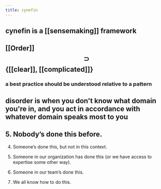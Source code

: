 ```yaml
---
title: cynefin
---
```


## cynefin is a [[sensemaking]] framework
## [[Order]] $$\supset$$ {[[clear]], [[complicated]]}
### a best practice should be understood relative to a pattern
## disorder is when you don't know what domain you're in, and you act in accordance with whatever domain speaks most to you
## 5. Nobody’s done this before.

4. Someone’s done this, but not in this context.

3. Someone in our organization has done this (or we have access to expertise some other way).

2. Someone in our team’s done this.

1. We all know how to do this.
